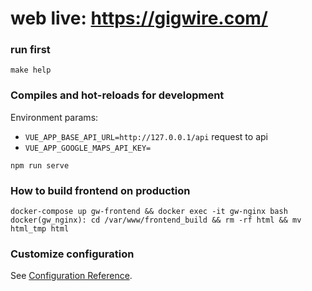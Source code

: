 # web live: https://gigwire.com/
### run first
```
make help
```

### Compiles and hot-reloads for development
Environment params:
* `VUE_APP_BASE_API_URL=http://127.0.0.1/api` request to api
* `VUE_APP_GOOGLE_MAPS_API_KEY=`
```
npm run serve
```

### How to build frontend on production
```
docker-compose up gw-frontend && docker exec -it gw-nginx bash
docker(gw_nginx): cd /var/www/frontend_build && rm -rf html && mv html_tmp html
```

### Customize configuration
See [Configuration Reference](https://cli.vuejs.org/config/).
